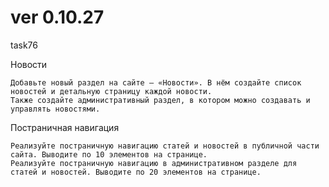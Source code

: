 # ver 0.10.27
task76

Новости

    Добавьте новый раздел на сайте — «Новости». В нём создайте список новостей и детальную страницу каждой новости.
    Также создайте административный раздел, в котором можно создавать и управлять новостями.


Постраничная навигация

    Реализуйте постраничную навигацию статей и новостей в публичной части сайта. Выводите по 10 элементов на странице.
    Реализуйте постраничную навигацию в административном разделе для статей и новостей. Выводите по 20 элементов на странице.
